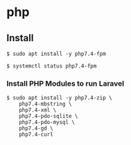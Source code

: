 # php

## Install

```
$ sudo apt install -y php7.4-fpm
```

```
$ systemctl status php7.4-fpm
```

### Install PHP Modules to run Laravel

```
$ sudo apt install -y php7.4-zip \
    php7.4-mbstring \
    php7.4-xml \
    php7.4-pdo-sqlite \
    php7.4-pdo-mysql \
    php7.4-gd \
    php7.4-curl
```
